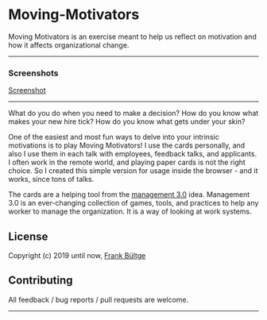 # Moving-Motivators

Moving Motivators is an exercise meant to help us reflect on motivation and how it affects organizational change.

---

### Screenshots
[Screenshot](./mm.png)

---

What do you do when you need to make a decision? How do you know what makes your new hire tick? How do you know what gets under your skin?

One of the easiest and most fun ways to delve into your intrinsic motivations is to play Moving Motivators! I use the cards personally, and also I use them in each talk with employees, feedback talks, and applicants. I often work in the remote world, and playing paper cards is not the right choice. So I created this simple version for usage inside the browser - and it works, since tons of talks.

The cards are a helping tool from the [management 3.0](https://management30.com/) idea. Management 3.0 is an ever-changing collection of games, tools, and practices to help any worker to manage the organization. It is a way of looking at work systems.

## License

Copyright (c) 2019 until now, [Frank Bültge](https://bueltge.de)

## Contributing

All feedback / bug reports / pull requests are welcome.

---
